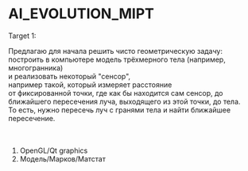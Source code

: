 # AI_EVOLUTION_MIPT <br />
Target 1: <br />

Предлагаю для начала решить чисто геометрическую задачу: <br />
построить в компьютере модель трёхмерного тела (например, многогранника) <br />
и реализовать некоторый "сенсор", <br />
например такой, который измеряет расстояние <br />
от фиксированной точки, где как бы находится сам сенсор, до ближайшего пересечения луча, выходящего из этой точки, до тела. 
<br /> То есть, нужно пересечь луч с гранями тела и найти ближайшее пересечение. <br />
<br />
<br />


1. OpenGL/Qt graphics <br />
2. Модель/Марков/Матстат

